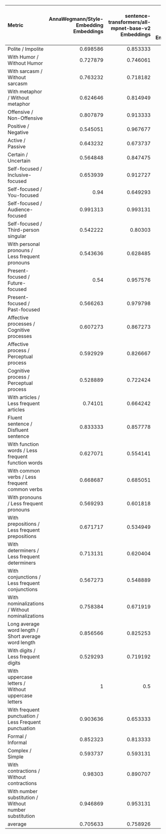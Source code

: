 | Metric                                                 |   AnnaWegmann/Style-Embedding Embeddings |   sentence-transformers/all-mpnet-base-v2 Embeddings |   google-bert/bert-base-uncased Embeddings |   google-bert/bert-base-cased Embeddings |   google-bert/bert-base-multilingual-cased Embeddings |   distilbert/distilbert-base-multilingual-cased Embeddings |
|:-------------------------------------------------------|-----------------------------------------:|-----------------------------------------------------:|-------------------------------------------:|-----------------------------------------:|------------------------------------------------------:|-----------------------------------------------------------:|
| Polite / Impolite                                      |                                 0.698586 |                                             0.853333 |                                   0.928889 |                                 0.941818 |                                              0.892929 |                                                   0.817374 |
| With Humor / Without Humor                             |                                 0.727879 |                                             0.746061 |                                   0.885657 |                                 0.881414 |                                              0.864444 |                                                   0.84303  |
| With sarcasm / Without sarcasm                         |                                 0.763232 |                                             0.718182 |                                   0.828283 |                                 0.78101  |                                              0.812929 |                                                   0.787071 |
| With metaphor / Without metaphor                       |                                 0.624646 |                                             0.814949 |                                   0.893333 |                                 0.881818 |                                              0.855152 |                                                   0.83596  |
| Offensive / Non-Offensive                              |                                 0.807879 |                                             0.913333 |                                   0.926869 |                                 0.938586 |                                              0.890707 |                                                   0.814949 |
| Positive / Negative                                    |                                 0.545051 |                                             0.967677 |                                   0.899394 |                                 0.891515 |                                              0.781616 |                                                   0.692727 |
| Active / Passive                                       |                                 0.643232 |                                             0.673737 |                                   0.871313 |                                 0.890707 |                                              0.876364 |                                                   0.936768 |
| Certain / Uncertain                                    |                                 0.564848 |                                             0.847475 |                                   0.870303 |                                 0.875152 |                                              0.775354 |                                                   0.776364 |
| Self-focused / Inclusive-focused                       |                                 0.653939 |                                             0.912727 |                                   0.995152 |                                 0.99596  |                                              0.995354 |                                                   0.996364 |
| Self-focused / You-focused                             |                                 0.94     |                                             0.649293 |                                   0.970101 |                                 0.972727 |                                              0.966869 |                                                   0.956566 |
| Self-focused / Audience-focused                        |                                 0.991313 |                                             0.993131 |                                   0.996768 |                                 0.995758 |                                              0.998384 |                                                   0.999394 |
| Self-focused / Third-person singular                   |                                 0.542222 |                                             0.80303  |                                   0.828081 |                                 0.869899 |                                              0.858788 |                                                   0.853737 |
| With personal pronouns / Less frequent pronouns        |                                 0.543636 |                                             0.628485 |                                   0.838182 |                                 0.844848 |                                              0.865455 |                                                   0.90404  |
| Present-focused / Future-focused                       |                                 0.54     |                                             0.957576 |                                   0.947475 |                                 0.926869 |                                              0.918586 |                                                   0.926465 |
| Present-focused / Past-focused                         |                                 0.566263 |                                             0.979798 |                                   0.972929 |                                 0.960808 |                                              0.942828 |                                                   0.926465 |
| Affective processes / Cognitive processes              |                                 0.607273 |                                             0.867273 |                                   0.859192 |                                 0.83798  |                                              0.831515 |                                                   0.850303 |
| Affective process / Perceptual process                 |                                 0.592929 |                                             0.826667 |                                   0.831717 |                                 0.831313 |                                              0.808283 |                                                   0.805859 |
| Cognitive process / Perceptual process                 |                                 0.528889 |                                             0.722424 |                                   0.67899  |                                 0.704444 |                                              0.711313 |                                                   0.690101 |
| With articles / Less frequent articles                 |                                 0.74101  |                                             0.664242 |                                   0.966869 |                                 0.957778 |                                              0.949293 |                                                   0.952929 |
| Fluent sentence / Disfluent sentence                   |                                 0.833333 |                                             0.857778 |                                   0.988687 |                                 0.996566 |                                              0.997172 |                                                   0.998586 |
| With function words / Less frequent function words     |                                 0.627071 |                                             0.554141 |                                   0.779394 |                                 0.792929 |                                              0.761818 |                                                   0.775354 |
| With common verbs / Less frequent common verbs         |                                 0.668687 |                                             0.685051 |                                   0.905859 |                                 0.890303 |                                              0.813535 |                                                   0.847879 |
| With pronouns / Less frequent pronouns                 |                                 0.569293 |                                             0.601818 |                                   0.82404  |                                 0.846465 |                                              0.853939 |                                                   0.880404 |
| With prepositions / Less frequent prepositions         |                                 0.671717 |                                             0.534949 |                                   0.728687 |                                 0.780404 |                                              0.709697 |                                                   0.741818 |
| With determiners / Less frequent determiners           |                                 0.713131 |                                             0.620404 |                                   0.84404  |                                 0.88404  |                                              0.823232 |                                                   0.807273 |
| With conjunctions / Less frequent conjunctions         |                                 0.567273 |                                             0.548889 |                                   0.727071 |                                 0.804444 |                                              0.689899 |                                                   0.730707 |
| With nominalizations / Without nominalizations         |                                 0.758384 |                                             0.671919 |                                   0.827879 |                                 0.823434 |                                              0.798788 |                                                   0.842828 |
| Long average word length / Short average word length   |                                 0.856566 |                                             0.825253 |                                   0.993535 |                                 0.993737 |                                              0.966061 |                                                   0.987071 |
| With digits / Less frequent digits                     |                                 0.529293 |                                             0.719192 |                                   0.842424 |                                 0.838586 |                                              0.772323 |                                                   0.802424 |
| With uppercase letters / Without uppercase letters     |                                 1        |                                             0.5      |                                   0.5      |                                 0.98     |                                              0.987273 |                                                   0.987071 |
| With frequent punctuation / Less Frequent punctuation  |                                 0.903636 |                                             0.653333 |                                   0.867071 |                                 0.906263 |                                              0.883434 |                                                   0.919798 |
| Formal / Informal                                      |                                 0.852323 |                                             0.813333 |                                   0.973535 |                                 0.979192 |                                              0.971717 |                                                   0.954545 |
| Complex / Simple                                       |                                 0.593737 |                                             0.593131 |                                   0.740606 |                                 0.709495 |                                              0.648283 |                                                   0.61596  |
| With contractions / Without contractions               |                                 0.98303  |                                             0.890707 |                                   0.980606 |                                 0.978384 |                                              0.987879 |                                                   0.978586 |
| With number substitution / Without number substitution |                                 0.946869 |                                             0.953131 |                                   0.999798 |                                 1        |                                              0.997172 |                                                   0.992121 |
| average                                                |                                 0.705633 |                                             0.758926 |                                   0.871792 |                                 0.89099  |                                              0.864525 |                                                   0.863683 |